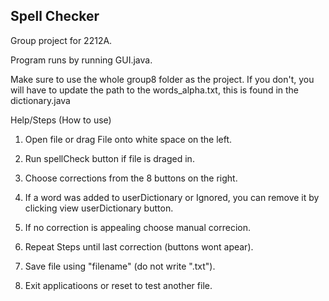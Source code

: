 ## Spell Checker
Group project for 2212A.

Program runs by running GUI.java.

Make sure to use the whole group8 folder as the project.
If you don't, you will have to update the path to the words_alpha.txt, this is found in the dictionary.java

Help/Steps (How to use)
1. Open file or drag File onto white space on the left.

2. Run spellCheck button if file is draged in.

3. Choose corrections from the 8 buttons on the right.

4. If a word was added to userDictionary or Ignored, you can remove it by clicking view userDictionary button.

5. If no correction is appealing choose manual correcion.

6. Repeat Steps until last correction (buttons wont apear).

7. Save file using "filename" (do not write ".txt").

8. Exit applicatioons or reset to test another file.
